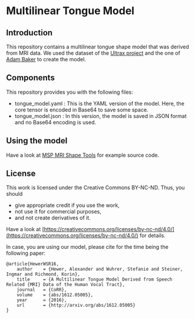 # Multilinear Tongue Model

## Introduction

This repository contains a multilinear tongue shape model that was derived from MRI data.
We used the dataset of the [Ultrax project][1] and the one of [Adam Baker][2] to create the model.

## Components

This repository provides you with the following files:

- tongue_model.yaml : This is the YAML version of the model. Here, the core tensor is encoded in Base64 to save some space.
- tongue_model.json : In this version, the model is saved in JSON format and no Base64 encoding is used.

## Using the model

Have a look at [MSP MRI Shape Tools][3] for example source code.

## License

This work is licensed under the Creative Commons BY-NC-ND.
Thus, you should

- give appropriate credit if you use the work,
- not use it for commercial purposes,
- and not create derivatives of it.

Have a look at [https://creativecommons.org/licenses/by-nc-nd/4.0/](https://creativecommons.org/licenses/by-nc-nd/4.0/) for details.

In case, you are using our model, please cite for the time being the following paper:

    @article{HewerWSR16,
        author    = {Hewer, Alexander and Wuhrer, Stefanie and Steiner, Ingmar and Richmond, Korin},
        title     = {A Multilinear Tongue Model Derived from Speech Related {MRI} Data of the Human Vocal Tract},
        journal   = {CoRR},
        volume    = {abs/1612.05005},
        year      = {2016},
        url       = {http://arxiv.org/abs/1612.05005}
    }
    
[1]: http://www.ultrax-speech.org
[2]: http://adambaker.org/qmu.php
[3]: https://github.com/m2ci-msp/mri-shape-tools
